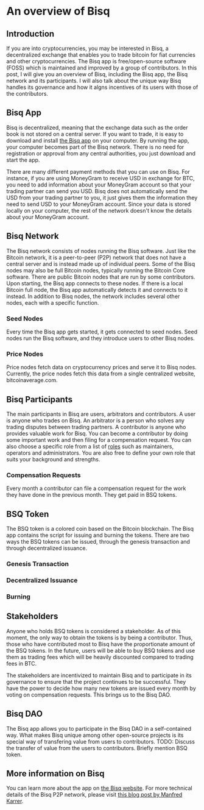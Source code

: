 # An overview of Bisq

## Introduction
If you are into cryptocurrencies, you may be interested in Bisq, a decentralized exchange that enables you to trade bitcoin for fiat currencies and other cryptocurrencies. The Bisq app is free/open-source software (FOSS) which is maintained and improved by a group of contributors. In this post, I will give you an overview of Bisq, including the Bisq app, the Bisq network and its participants. I will also talk about the unique way Bisq handles its governance and how it algns incentives of its users with those of the contributors.   

## Bisq App
Bisq is decentralized, meaning that the exchange data such as the order book is not stored on a central server. If you want to trade, it is easy to download and install [the Bisq app](https://bisq.network/downloads/) on your computer. By running the app, your computer becomes part of the Bisq network. There is no need for registration or approval from any central authorities, you just download and start the app. 

There are many different payment methods that you can use on Bisq. For instance, if you are using MoneyGram to receive USD in exchange for BTC, you need to add information about your MoneyGram account so that your trading partner can send you USD. Bisq does not automatically send the USD from your trading partner to you, it just gives them the information they need to send USD to your MoneyGram account. Since your data is stored locally on your computer, the rest of the network doesn't know the details about your MoneyGram account.

## Bisq Network
The Bisq network consists of nodes running the Bisq software. Just like the Bitcoin network, it is a peer-to-peer (P2P) network that does not have a central server and is instead made up of individual peers. Some of the Bisq nodes may also be full Bitcoin nodes, typically running the Bitcoin Core software. There are public Bitcoin nodes that are run by some contributors. Upon starting, the Bisq app connects to these nodes. If there is a local Bitcoin full node, the Bisq app automatically detects it and connects to it instead. In addition to Bisq nodes, the network includes several other nodes, each with a specific function.

### Seed Nodes
Every time the Bisq app gets started, it gets connected to seed nodes. Seed nodes run the Bisq software, and they introduce users to other Bisq nodes. 

### Price Nodes
Price nodes fetch data on cryptocurrency prices and serve it to Bisq nodes. Currently, the price nodes fetch this data from a single centralized website, bitcoinaverage.com.

## Bisq Participants
The main participants in Bisq are users, arbitrators and contributors. A user is anyone who trades on Bisq. An arbitrator is a person who solves any trading disputes between trading partners. A contributor is anyone who provides valuable work for Bisq. You can become a contributor by doing some important work and then filing for a compensation request. You can also choose a specific role from a list of [roles](https://docs.bisq.network/roles.html) such as maintainers, operators and administrators. You are also free to define your own role that suits your background and strengths.

### Compensation Requests
Every month a contributor can file a compensation request for the work they have done in the previous month. They get paid in BSQ tokens. 

## BSQ Token
The BSQ token is a colored coin based on the Bitcoin blockchain. The Bisq app contains the script for issuing and burning the tokens. There are two ways the BSQ tokens can be issued, through the genesis transaction and through decentralized issuance.

### Genesis Transaction

### Decentralized Issuance

### Burning

## Stakeholders
Anyone who holds BSQ tokens is considered a stakeholder. As of this moment, the only way to obtain the tokens is by being a contributor. Thus, those who have contributed most to Bisq have the proportionate amount of the BSQ tokens. In the future, users will be able to buy BSQ tokens and use them as trading fees which will be heavily discounted compared to trading fees in BTC.

The stakeholders are incentivized to maintain Bisq and to participate in its governance to ensure that the project continues to be successful. They have the power to decide how many new tokens are issued every month by voting on compensation requests. This brings us to the Bisq DAO. 

## Bisq DAO
The Bisq app allows you to participate in the Bisq DAO in a self-contained way.
What makes Bisq unique among other open-source projects is its special way of transfering value from users to contributors.
TODO: Discuss the transfer of value from the users to contributors. Briefly mention BSQ token.

## More information on Bisq
You can learn more about the app on [the Bisq website](https://docs.bisq.network/getting-started.html).
For more technical details of the Bisq P2P network, please visit [this blog post by Manfred Karrer](https://bisq.network/blog/new-p2p-network/).

